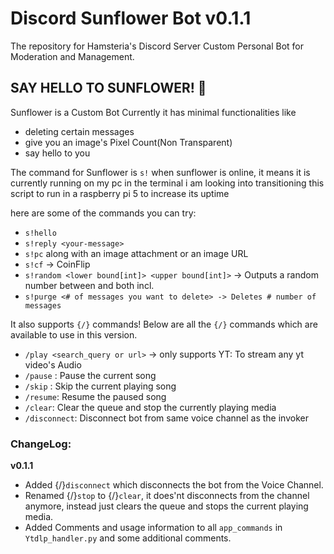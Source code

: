 # Discord Sunflower Bot v0.1.1
The repository for Hamsteria's Discord Server Custom Personal Bot for Moderation and Management.

## SAY HELLO TO SUNFLOWER! 🌻
Sunflower is a Custom Bot
Currently it has minimal functionalities like 
- deleting certain messages 
- give you an image's Pixel Count(Non Transparent)
- say hello to you

The command for Sunflower is `s!`
when sunflower is online, it means it is currently running on my pc in the terminal
i am looking into transitioning this script to run in a raspberry pi 5 to increase its uptime

here are some of the commands you can try:
- `s!hello`
- `s!reply <your-message>`
- `s!pc` along with an image attachment or an image URL
- `s!cf` -> CoinFlip
- `s!random <lower bound[int]> <upper bound[int]>` -> Outputs a random number between <Lower bound> and <Upper Bound> both incl.
- `s!purge <# of messages you want to delete> -> Deletes # number of messages` 

It also supports `{/}` commands!
Below are all the `{/}` commands which are available to use in this version.
- `/play <search_query or url>` -> only supports YT: To stream any yt video's Audio 
- `/pause` : Pause the current song
- `/skip` : Skip the current playing song
- `/resume`: Resume the paused song
- `/clear`: Clear the queue and stop the currently playing media
- `/disconnect`: Disconnect bot from same voice channel as the invoker

### ChangeLog:
**v0.1.1** 
- Added {/}`disconnect` which disconnects the bot from the Voice Channel.
- Renamed {/}`stop` to {/}`clear`, it does'nt disconnects from the channel anymore, instead just clears the queue and stops the current playing media.
- Added Comments and usage information to all `app_commands` in `Ytdlp_handler.py` and some additional comments.
